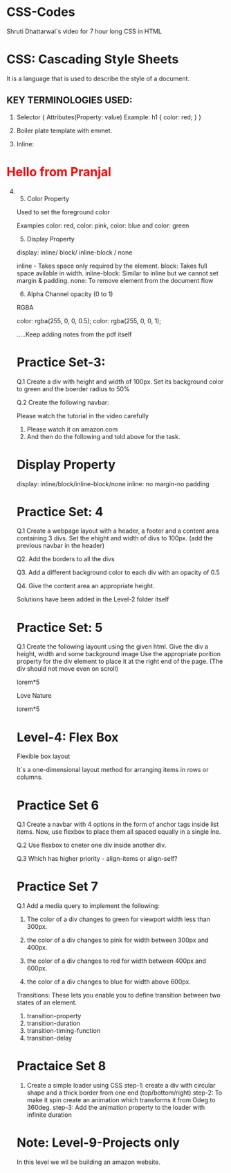 # CSS-Codes
Shruti Dhattarwal`s video for 7 hour long CSS in HTML

# CSS: Cascading Style Sheets

It is a language that is used to describe the style of a document. 

## KEY TERMINOLOGIES USED:
1. Selector {
    Attributes(Property: value)
    Example: 
    h1 {
        color: red;
    }
}

2. Boiler plate template with emmet. 

3. Inline: 
<h1 style="color: red">Hello from Pranjal</h1>

4. <style> tag
<style>
    h1 {
        color: red;
    }
    </style>

5. Color Property

Used to set the foreground color

Examples
color: red, color: pink, color: blue and color: green

5. Display Property

display: inline/ block/ inline-block / none

inline - Takes space only required by the element.
block: Takes full space avilable in width.
inline-block: Similar to inline but we cannot set margin & padding.
none: To remove element from the document flow

6. Alpha Channel
opacity (0 to 1)

RGBA

color: rgba(255, 0, 0, 0.5);
color: rgba(255, 0, 0, 1);

.....Keep adding notes from the pdf itself

# Practice Set-3:
 Q.1 Create a div with height and width of 100px.
 Set its background color to green and the boerder radius to 50%

 Q.2 Create the following navbar:

 Please watch the tutorial in the video carefully
1. Please watch it on amazon.com
2. And then do the following and told above for the task. 

# Display Property

display: inline/block/inline-block/none
inline: no margin-no padding

# Practice Set: 4

Q.1 Create a webpage layout with a header, a footer and a content area containing 3 divs.
Set the ehight and width of divs to 100px.
(add the previous navbar in the header)

Q2. Add the borders to all the divs

Q3. Add a different background color to each div with an opacity of 0.5

Q4. Give the content area an appropriate height.


Solutions have been added in the Level-2 folder itself

# Practice Set: 5

Q.1 Create the following layount using the given html.
Give the div a height, width and some background image
Use the appropriate porition property for the div element to place it at the right end of the page. (The div should not move even on scroll)

<p>lorem*5</p>
<div>Love Nature<p>
<p>lorem*5</p>

# Level-4: Flex Box

Flexible box layout

It`s a one-dimensional layout method for arranging items in rows or columns. 

# Practice Set 6

Q.1 Create a navbar with 4 options in the form of anchor tags inside list items. Now, use flexbox to place them all spaced equally in a single lne.

Q.2 Use flexbox to cneter one div inside another div.

Q.3 Which has higher priority - align-items or align-self?

# Practice Set 7

Q.1 Add a media query to implement the following:

1. The color of a div changes to green for viewport width less than 300px.

2. the color of a div changes to pink for width between 300px and 400px.

3. the color of a div changes to red for width between 400px and 600px.

4. the color of a div changes to blue for width above 600px.

Transitions: These lets you enable you to define transition between two states of an element.
1. transition-property
2. transition-duration
3. transition-timing-function
4. transition-delay

# Practaice Set 8

1. Create a simple loader using CSS
step-1: create a div with circular shape and a thick border from one end (top/bottom/right)
step-2: To make it spin create an animation which transforms it from Odeg to 360deg.
step-3: Add the animation property to the loader with infinite duration 

# Note: Level-9-Projects only

In this level we wil be building an amazon website. 


